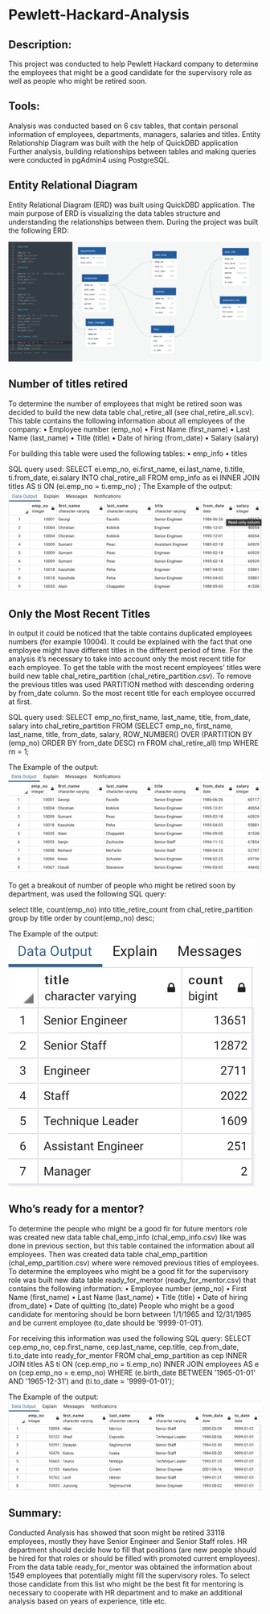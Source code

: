 # Pewlett-Hackard-Analysis
## Description:
This project was conducted to help Pewlett Hackard company to determine the employees that might be a good candidate for the supervisory role as well as people who might be retired soon.

##  Tools:
Analysis was conducted based on 6 csv tables, that contain personal information of employees, departments, managers, salaries and titles.
Entity Relationship Diagram was built with the help of QuickDBD application
Further analysis, building relationships between tables and making queries were conducted in pgAdmin4 using PostgreSQL.

## Entity Relational Diagram

Entity Relational Diagram (ERD) was built using QuickDBD application. The main purpose of ERD is visualizing the data tables structure and understanding the relationships between them. 
During the project was built the following ERD:

![](ChallengeERD.png)

## Number of titles retired
To determine the number of employees that might be retired soon was decided to build the new data table chal_retire_all (see chal_retire_all.scv). This table contains the following information about all employees of the company:
•	Employee number (emp_no)
•	First Name (first_name)
•	Last Name (last_name)
•	Title (title)
•	Date of hiring (from_date)
•	Salary (salary)

For building this table were used the following tables:
•	emp_info
•	titles

SQL query used:
SELECT ei.emp_no,
	ei.first_name,
	ei.last_name,
	ti.title,
	ti.from_date,
	ei.salary
	INTO chal_retire_all
	FROM emp_info as ei
	INNER JOIN titles AS ti
	ON (ei.emp_no = ti.emp_no)
	;
The Example of the output:
![](Output/out1.png)

## Only the Most Recent Titles

In output it could be noticed that the table contains duplicated employees numbers (for example 10004). It could be explained with the fact that one employee might have different titles in the different period of time. For the analysis it’s necessary to take into account only the most recent title for each employee. To get the table with the most recent employees’ titles were build new table chal_retire_partition (chal_retire_partition.csv). To remove the previous titles was used PARTITION method with descending ordering by from_date column. So the most recent title for each employee occurred at first.

SQL query used:
SELECT emp_no,first_name, last_name, title, from_date, salary 
	into chal_retire_partition
	FROM
	  (SELECT emp_no, first_name, last_name, title, from_date, salary,
		 ROW_NUMBER() OVER 
	(PARTITION BY (emp_no) ORDER BY from_date DESC) rn
	   FROM chal_retire_all) tmp 
	   WHERE rn = 1;

The Example of the output:
![](Output/out2.png)

To get a breakout of number of people who might be retired soon by department, was used the following SQL query:

select title, count(emp_no) 
	into title_retire_count
	from chal_retire_partition 
	group by title
	order by count(emp_no) desc;

The Example of the output:
![](Output/out3.png)

## Who’s ready for a mentor?

To determine the people who might be a good fir for future mentors role was created new data table chal_emp_info (chal_emp_info.csv) like was done in previous section, but this table contained the information about all employees. Then was created data table chal_emp_partition (chal_emp_partition.csv) where were removed  previous titles of employees. 
To determine the employees who might be a good fit for the supervisory role was built new data table ready_for_mentor (ready_for_mentor.csv) that contains the following information:
•	Employee number (emp_no)
•	First Name (first_name)
•	Last Name (last_name)
•	Title (title)
•	Date of hiring (from_date)
•	Date of quitting (to_date)
People who might be a good candidate for mentoring should be born between 1/1/1965 and 12/31/1965 and be current employee (to_date should be ‘9999-01-01’).

For receiving this information was used the following SQL query:
SELECT cep.emp_no,
	cep.first_name,
	cep.last_name,
	cep.title,
	cep.from_date,
	ti.to_date
	into ready_for_mentor
	FROM chal_emp_partition as cep
	INNER JOIN titles AS ti
	ON (cep.emp_no = ti.emp_no)
	INNER JOIN employees AS e
	on (cep.emp_no = e.emp_no)
	WHERE (e.birth_date BETWEEN '1965-01-01' AND '1965-12-31')
		and (ti.to_date = '9999-01-01');


The Example of the output:
![](Output/out4.png)

## Summary:
Conducted Analysis has showed that soon might be retired 33118 employees, mostly they have Senior Engineer and Senior Staff roles. HR department should decide how to fill that positions (are new people should be hired for that roles or should be filled with promoted current employees).
From the data table ready_for_mentor was obtained the information about 1549 employees that potentially might fill the supervisory roles. To select those candidate from this list who might be the best fit for mentoring is necessary to cooperate with HR department and to make an additional analysis based on years of experience, title etc.
